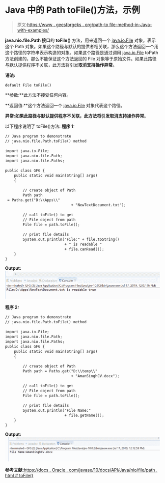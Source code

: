 # Java 中的 Path toFile()方法，示例

> 原文:[https://www . geesforgeks . org/path-to file-method-in-Java-with-examples/](https://www.geeksforgeeks.org/path-tofile-method-in-java-with-examples/)

**java.nio.file.Path 接口**的 **toFile()** 方法，用来返回一个 [java.io.File](https://www.geeksforgeeks.org/file-class-in-java/) 对象，表示这个 Path 对象。如果这个路径与默认的提供者相关联，那么这个方法返回一个用这个路径的字符串表示构造的对象。如果这个路径是通过调用 [java.io.File](https://www.geeksforgeeks.org/file-class-in-java/) toPath 方法创建的，那么不能保证这个方法返回的 File 对象等于原始文件。如果此路径与默认提供程序不关联，此方法将引发**取消支持操作异常**。

**语法:**

```
default File toFile()

```

**参数:**此方法不接受任何内容。

**返回值:**这个方法返回一个 [java.io.File](https://www.geeksforgeeks.org/file-class-in-java/) 对象代表这个路径。

**异常:**如果此路径与默认提供程序不关联，此方法将引发**取消支持操作异常**。

以下程序说明了 toFile()方法:
**程序 1:**

```
// Java program to demonstrate
// java.nio.file.Path.toFile() method

import java.io.File;
import java.nio.file.Path;
import java.nio.file.Paths;

public class GFG {
    public static void main(String[] args)
    {

        // create object of Path
        Path path
 = Paths.get("D:\\Apps\\"
                              + "NewTextDocument.txt");

        // call toFile() to get
        // File object from path
        File file = path.toFile();

        // print file details
        System.out.println("File:" + file.toString()
                           + " is readable "
                           + file.canRead());
    }
}
```

**Output:**![](img/74b244e049e607544f133da387f7ce3d.png)

**程序 2:**

```
// Java program to demonstrate
// java.nio.file.Path.toFile() method

import java.io.File;
import java.nio.file.Path;
import java.nio.file.Paths;
public class GFG {
    public static void main(String[] args)
    {

        // create object of Path
        Path path = Paths.get("D:\\temp\\"
                              + "AmanSinghCV.docx");

        // call toFile() to get
        // File object from path
        File file = path.toFile();

        // print file details
        System.out.println("File Name:"
                           + file.getName());
    }
}
```

**Output:**![](img/5ec4b84a16f284816b39c2542d8b3c42.png)

**参考文献:**[https://docs . Oracle . com/javase/10/docs/API/Java/nio/file/path . html # toFile()](https://docs.oracle.com/javase/10/docs/api/java/nio/file/Path.html#toFile())